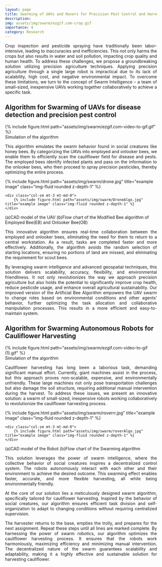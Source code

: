 ```yaml
---
layout: page
title: Swarming of UAVs and Rovers for Precision Pest Control and Harvesting 
description: 
img: assets/img/swarm/ezgif.com-crop.gif
importance: 4
category: Research
---
```


<p align="justify">Crop inspection and pesticide spraying have traditionally been labor-intensive, leading to inaccuracies and inefficiencies. This not only harms the crops but also results in water and soil pollution, impacting crop quality and human health. To address these challenges, we propose a groundbreaking solution utilizing precision agriculture techniques.
Applying precision agriculture through a single large robot is impractical due to its lack of scalability, high cost, and negative environmental impact. To overcome these limitations, we turn to the concept of Swarm Intelligence – a team of small-sized, inexpensive UAVs working together collaboratively to achieve a specific task.</p>

<h2>Algorithm for Swarming of UAVs for disease detection and
precision pest control</h2>




<div class="row">
        <div class="col-sm mt-3 mt-md-0">
        {% include figure.html path="assets/img/swarm/ezgif.com-video-to-gif.gif"  %}
    </div>
</div>
<div class="caption">
    Simulation of the algorithm
</div>

<p align="justify">
This algorithm emulates the swarm behavior found in social creatures like honey bees. By categorizing the UAVs into employed and onlooker bees, we enable them to efficiently scan the cauliflower field for disease and pests. The employed bees identify infected plants and pass on the information to the onlooker bees, who then proceed to spray precision pesticides, thereby optimizing the entire process.</p>
<div class="row">
    <div class="col-sm mt-3 mt-md-0">
        {% include figure.html path="assets/img/swarm/drone.jpg" title="example image" class="img-fluid rounded z-depth-1" %}
    </div>

    <div class="col-sm mt-3 mt-md-0">
        {% include figure.html path="assets/img/swarm/DroneAlgo.jpg" title="example image" class="img-fluid rounded z-depth-1" %}
    </div>
    
</div>
<div class="caption">
    (a)CAD model of the UAV (b)Flow chart of the Modified Bee algorithm of Employed Bee(EB) and Onlooker Bee(OB)
</div>


<p align="justify">
This innovative algorithm ensures real-time collaboration between the employed and onlooker bees, eliminating the need for them to return to a central workstation. As a result, tasks are completed faster and more effectively. Additionally, the algorithm avoids the random selection of starting locations, ensuring no portions of land are missed, and eliminating the requirement for scout bees.</p>
<p align="justify">
By leveraging swarm intelligence and advanced geospatial techniques, this solution delivers scalability, accuracy, flexibility, and environmental friendliness. It not only revolutionizes the way we approach precision agriculture but also holds the potential to significantly improve crop health, reduce pesticide usage, and enhance overall agricultural sustainability.
Our improved version of the Artificial Bee Algorithm empowers the UAV swarm to change roles based on environmental conditions and other agents' behavior, further optimizing the task allocation and collaborative manipulation processes. This results in a more efficient and easy-to-maintain system.</p>
<h2>Algorithm for Swarming Autonomous Robots for Cauliflower
Harvesting</h2>
<div class="row">
        <div class="col-sm mt-3 mt-md-0">
        {% include figure.html path="assets/img/swarm/ezgif.com-video-to-gif (1).gif"  %}
    </div>
</div>
<div class="caption">
    Simulation of the algorithm
</div>
<p align="justify">
Cauliflower harvesting has long been a laborious task, demanding significant manual effort. Currently, giant machines assist in the process, but this approach proves non-scalable, expensive, and environmentally unfriendly. These large machines not only pose transportation challenges but also damage the soil structure, requiring additional manual intervention during the harvest. To address these issues, we present an innovative solution: a swarm of small-sized, inexpensive robots working collaboratively to revolutionize the cauliflower harvesting process.
</p>
<div class="row">
    <div class="col-sm mt-3 mt-md-0">
        {% include figure.html path="assets/img/swarm/roverrr.jpg" title="example image" class="img-fluid rounded z-depth-1" %}
    </div>

    <div class="col-sm mt-3 mt-md-0">
        {% include figure.html path="assets/img/swarm/roverAlgo.jpg" title="example image" class="img-fluid rounded z-depth-1" %}
    </div>
    
</div>
<div class="caption">
    (a)CAD model of the Robot (b)Flow chart of the Swarming algorithm 
</div>
<p align="justify">
This solution leverages the power of swarm intelligence, where the collective behavior of social creatures inspires a decentralized control system. The robots autonomously interact with each other and their environment to achieve the desired outcome. This swarming effect enables faster, accurate, and more flexible harvesting, all while being environmentally friendly.
</p>
<p align="justify">
At the core of our solution lies a meticulously designed swarm algorithm, specifically tailored for cauliflower harvesting. Inspired by the behavior of social creatures, our algorithm ensures efficient task division and self-organization to adapt to changing conditions without requiring centralized supervision.
</p>
<p align="justify">
The harvester returns to the base, empties the trolly, and prepares for the next assignment.
Repeat these steps until all lines are marked complete.
By harnessing the power of swarm robotics, our algorithm optimizes the cauliflower harvesting process. It ensures that the robots work harmoniously, maximizing efficiency and minimizing manual intervention. The decentralized nature of the swarm guarantees scalability and adaptability, making it a highly effective and sustainable solution for harvesting cauliflower.
</p>




